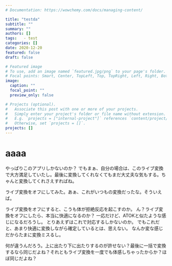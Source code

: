 ```yaml
---
# Documentation: https://wowchemy.com/docs/managing-content/

title: "testda"
subtitle: ""
summary: ""
authors: []
tags:   - test
categories: []
date: 2020-12-20
featured: false
draft: false

# Featured image
# To use, add an image named `featured.jpg/png` to your page's folder.
# Focal points: Smart, Center, TopLeft, Top, TopRight, Left, Right, BottomLeft, Bottom, BottomRight.
image:
  caption: ""
  focal_point: ""
  preview_only: false

# Projects (optional).
#   Associate this post with one or more of your projects.
#   Simply enter your project's folder or file name without extension.
#   E.g. `projects = ["internal-project"]` references `content/project/deep-learning/index.md`.
#   Otherwise, set `projects = []`.
projects: []
---
```


# aaaa


やっぱりこのアプリしかないのか？
でもまぁ、自分の場合は、このライブ変換で大方満足していたし。最後に変換してくれなくてもまだ大丈夫な気もする。ちゃんと変換してくれさえすればね。

ライブ変換をオフにしてみた。あぁ、これがいつもの変換だったな。そういえば。

ライブ変換をオフにすると、こうも体が拒絶反応を起こすのか。
ん？ライブ変換をオフにしたら、本当に快適になるのか？
一応だけど、ATOKと似たような感じになるだろうし。
とりあえずはこれで対応するしかないのか。
でもこれだと、あまり快適に変換しながら確定しているとは、思えない。
なんか変な感じだからたまに変換ミスるし。

何が違うんだろう。上に出たり下に出たりするのが許せない？最後に一括で変換するなら同じだよね？それともライブ変換を一度でも体感しちゃったからか？ほぼ同じだよね？















